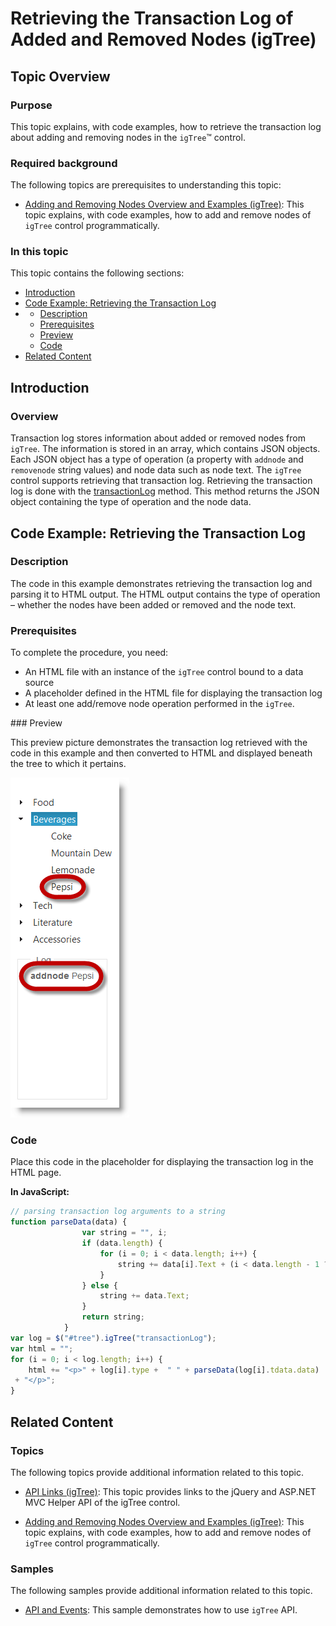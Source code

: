 ﻿<!--
|metadata|
{
    "fileName": "igtree-retrieving-transaction-log",
    "controlName": "igTree",
    "tags": ["API","How Do I"]
}
|metadata|
-->

# Retrieving the Transaction Log of Added and Removed Nodes (igTree)

## Topic Overview
### Purpose

This topic explains, with code examples, how to retrieve the transaction log about adding and removing nodes in the `igTree`™ control.

### Required background

The following topics are prerequisites to understanding this topic:

- [Adding and Removing Nodes Overview and Examples (igTree)](igTree-Adding-Removing-Nodes-Overview-Examples.html): This topic explains, with code examples, how to add and remove nodes of `igTree` control programmatically.



### In this topic

This topic contains the following sections:

-   [Introduction](#introduction)
-   [Code Example: Retrieving the Transaction Log](#retrieving-transaction-log)
-   -   [Description](#description)
    -   [Prerequisites](#prerequisites)
    -   [Preview](#preview)
    -   [Code](#code)
-   [Related Content](#related-content)



## <a id="introduction"></a>Introduction
### Overview

Transaction log stores information about added or removed nodes from `igTree`. The information is stored in an array, which contains JSON objects. Each JSON object has a type of operation (a property with `addnode` and `removenode` string values) and node data such as node text. The `igTree` control supports retrieving that transaction log. Retrieving the transaction log is done with the [transactionLog](igTree-Adding-Removing-Node-Method-API-Reference.html) method. This method returns the JSON object containing the type of operation and the node data.



## <a id="retrieving-transaction-log"></a>Code Example: Retrieving the Transaction Log
### <a id="description"></a>Description

The code in this example demonstrates retrieving the transaction log and parsing it to HTML output. The HTML output contains the type of operation – whether the nodes have been added or removed and the node text.

### <a id="prerequisites"></a>Prerequisites

To complete the procedure, you need:

-   An HTML file with an instance of the `igTree` control bound to a data source
-   A placeholder defined in the HTML file for displaying the transaction log
-   At least one add/remove node operation performed in the `igTree`.

###<a id="preview"></a> Preview

This preview picture demonstrates the transaction log retrieved with the code in this example and then converted to HTML and displayed beneath the tree to which it pertains.

![](images/igTree_Retrieving_the_Transaction_Log_1.png)

### <a id="code"></a>Code

Place this code in the placeholder for displaying the transaction log in the HTML page.

**In JavaScript:**

```js
// parsing transaction log arguments to a string
function parseData(data) {
                var string = "", i;
                if (data.length) {
                    for (i = 0; i < data.length; i++) {
                        string += data[i].Text + (i < data.length - 1 ? ", " : "");
                    }
                } else {
                    string += data.Text;
                }
                return string;
            }
var log = $("#tree").igTree("transactionLog");
var html = "";
for (i = 0; i < log.length; i++) {
    html += "<p>" + log[i].type +  " " + parseData(log[i].tdata.data)
 + "</p>";
}
```



## <a id="related-content"></a>Related Content
### Topics

The following topics provide additional information related to this topic.

- [API Links (igTree)](igTree-jQuery-And-ASP-NET-MVC-Helper-API-Links.html): This topic provides links to the jQuery and ASP.NET MVC Helper API of the igTree control.

- [Adding and Removing Nodes Overview and Examples (igTree)](igTree-Adding-Removing-Nodes-Overview-Examples.html): This topic explains, with code examples, how to add and remove nodes of `igTree` control programmatically.

### Samples

The following samples provide additional information related to this topic.

- [API and Events](igtree-event-reference.html#attaching-handlers-jquery): This sample demonstrates how to use `igTree` API.





 

 


